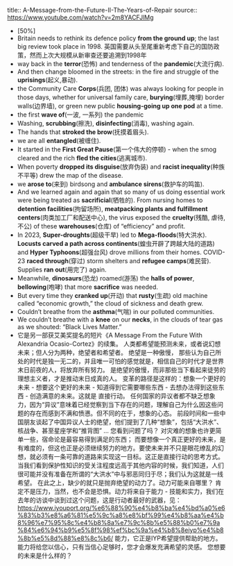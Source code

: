 title:: A-Message-from-the-Future-II-The-Years-of-Repair
source:: https://www.youtube.com/watch?v=2m8YACFJlMg

- [50%]
- Britain needs to rethink its defence policy **from the ground up**; the last big review took place in 1998. 
  英国需要从头至尾重新考虑下自己的国防政策，然而上次大规模从新审查还要追溯到1998年
- way back in the **terror**(恐怖) and tenderness of the **pandemic**(大流行病).
- And then change bloomed in the streets: in the fire and struggle of the **uprisings**(起义,暴动).
- the Community Care **Corps**(兵团, 团体) was always looking for people in those days, whether for universal family care, **burying**(埋葬,掩埋) border walls(边界墙), or green new public **housing-going up one pod** at a time.
- the first **wave of**(一波, 一系列) the pandemic
- Washing, **scrubbing**(擦洗), **disinfecting**(消毒), washing again.
- The hands that **stroked the brow**(抚摸着眉头).
- we are all **entangled**(被缠住).
- It started in the **First Great Pause**(第一个伟大的停顿) -
  when the smog cleared and the rich **fled the cities**(逃离城市).
- When poverty **dropped its disguise**(放弃伪装) 
  and **racist inequality**(种族不平等) drew the map of the disease.
- we **arose to**(来到) birdsong and **ambulance sirens**(救护车的鸣笛).
- And we learned again and again that 
  so many of us doing essential work were being treated as **sacrificial**(牺牲的).
  From nursing homes to **detention facilities**(拘留场所), 
  **meatpacking plants and fulfillment centers**(肉类加工厂和配送中心),
  the virus exposed the **cruelty**(残酷, 虐待, 不公)
  of these **warehouses**(仓库) of “efficiency” and profit.
- In 2023, **Super-droughts**(超级干旱) led to **Mega-floods**(特大洪水).
  **Locusts carved a path across continents**(蝗虫开辟了跨越大陆的道路)
  and **Hyper Typhoons**(超强台风) drove millions from their homes.
  COVID-23 **raced through**(穿过) storm shelters and **refugee camps**(难民营).
  Supplies **ran out**(用完了) again.
- Meanwhile, **dinosaurs**(恐龙) roamed(游荡) the **halls of power**,
  **bellowing**(咆哮) that more **sacrifice** was needed.
- But every time they **cranked up**(开动)
  that **rusty**(生疏) old machine called “economic growth,”
  the cloud of sickness and death grew.
- Couldn’t breathe from the **asthma**(气喘) in our polluted communities.
- We couldn’t breathe with a **knee** on our **necks**,
  in the clouds of tear gas as we shouted:
  “Black Lives Matter.”
- 它是另一部获艾美奖提名的短片《A Message From the Future With Alexandria Ocasio-Cortez》的续集。
  人类都希望能预测未来，或者说幻想未来；但人分为两种，绝望者和希望者。
  绝望是一种傲慢，
  那些认为自己所处的时代是独一无二的，并且唯一可怕的感觉就是，相信自己的时代才是世界末日前夜的人，将放弃所有努力。
  是绝望的傲慢，而非那些当下看起来徒劳的理想主义者，才是推动末日成真的人。
  变革的路径是这样的：想象一个更好的未来 - 想要这个更好的未来 - 知道得到它需要哪些东西 - 去想办法得到这些东西 - 创造满意的未来。这就是 直接行动。
  任何国家的异议者都不缺乏想象力，因为“异议”意味着已经觉察到当下存在的问题，理解自己为什么因这些问题的存在而感到不满和愤懑。但不同的在于，想象的心态。
  前段时间和一些中国朋友谈起了中国异议人士的绝望，他们提到了几种“想象”，包括“大洪水”、核战争、甚至星座学和“推背图” … 您看到问题了吗？
  对灾难的想象也许更简单一些，宿命论是最容易得到满足的东西；
  而要想像一个真正更好的未来，是有难度的，但这也正是必须继续努力的地方。要使未来并不只是眼花缭乱的幻想，就必须有一条可靠的道路来实现这一目标。这正是直接行动的思考方式。
  当我们看到保护性知识的受关注程度远高于其他内容的时候，我们知道，人们很可能并没有准备在所谓的“大洪水”中与邪恶同归于尽；我们认为这就是一线希望。
  在此之上，缺少的就只是抛弃绝望的动力了。动力可能来自哪里？
  肯定不是压力，当然，也不会是恐惧。动力将来自于能力 - 技能和实力，我们在去年的访谈中谈到过这个问题，这是行动者最好的武器，见：https://www.iyouport.org/%e6%88%90%e4%b8%ba%e4%bd%a0%e6%83%b3%e8%a6%81%e5%9c%a8%e8%bf%99%e4%b8%aa%e4%b8%96%e7%95%8c%e4%b8%8a%e7%9c%8b%e5%88%b0%e7%9a%84%e6%94%b9%e5%8f%98%ef%bc%9a%e4%b8%8eiyp%e4%b8%8b%e5%8d%88%e8%8c%b6/  能力，它正是IYP希望提供帮助的地方。能力将给您以信心，只有当信心足够时，您才会爆发充满希望的灵感。
  您想要的未来是什么样的？